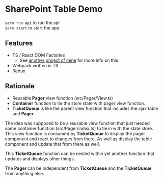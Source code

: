 # SharePoint Table Demo
`yarn run api` to run the api  
`yarn start` to start the app  

## Features
- TS / React DOM Factories
  - See [another project of mine](https://github.com/kurtlippert/html-to-react-hs#motivation) for more info on this
- Webpack written in TS
- Redux  

## Rationale
- Reusable **Pager** view function (src/Pager/View.ts)
- **Container** function to tie the store state with pager view function.  
- **TicketQueue** is like the parent view function that includes the ajax table and **Pager**  

The idea was supposed to be a reusable view function that just needed some container function (src/Pager/index.ts) to tie in with the state store. This view function is consumed by **TicketQueue** to display the pager component and react to changes from there. As well as display the table component and update that from there as well.  

This **TicketQueue** function can be nested within yet another function that updates and displays other things.  

The **Pager** can be independent from **TicketQueue** and the **TicketQueue** from anything else.
